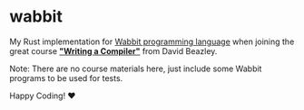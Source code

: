 # wabbit
My Rust implementation for [Wabbit programming language](https://www.dabeaz.com/wabbit.html) when joining the great course **["Writing a Compiler"](https://www.dabeaz.com/compiler.html)** from David Beazley.

Note: There are no course materials here, just include some Wabbit programs to be used for tests.

Happy Coding! :heart:
